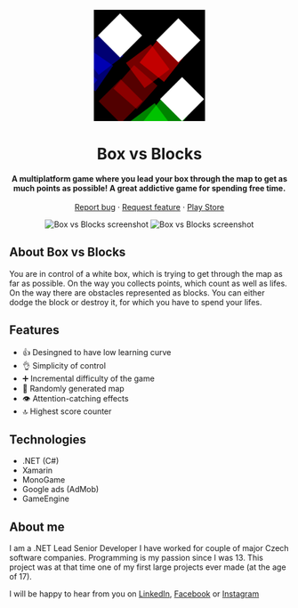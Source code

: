 <p align="center">
  <a href="https://play.google.com/store/apps/details?id=box_vs_Blocks.Box_vs_Blocks">
    <img src="https://raw.githubusercontent.com/SindelarPetr/BoxVsBlocks/master/BoxVsBlocks.Android/Resources/Drawable/Icon.png" alt="Box vs Blocks logo" width="200" height="200">
  </a>
</p>

<h1 align="center">Box vs Blocks</h1>

<p align="center">
  <strong>A multiplatform game where you lead your box through the map to get as much points as possible! A great addictive game for spending free time.</strong>
  <br>
  <br>
  <a href="https://github.com/SindelarPetr/BoxVsBlocks/issues/new?template=bug_report.md">Report bug</a>
  ·
  <a href="https://github.com/SindelarPetr/BoxVsBlocks/issues/new?template=feature_request.md">Request feature</a>
  ·
  <a href="https://play.google.com/store/apps/details?id=box_vs_Blocks.Box_vs_Blocks">Play Store</a>
</p>

<p align="center">
  <img src="https://lh3.googleusercontent.com/x_1eRhh86Iz4FAbcRZmv87yu5HVhicc49AK55Evk_cqAgrij7bSjtgLk9Tw-lWAydg=w1475-h720-rw" alt="Box vs Blocks screenshot">
  <img src="https://lh3.googleusercontent.com/6dXontLbpF-zXkYFcn7nnx75XAV-1xsOaE5rBT6FilvE8VSiXTIonHhc643qopTQOBAV=w1475-h720-rw" alt="Box vs Blocks screenshot">
</p>

## About Box vs Blocks
You are in control of a white box, which is trying to get through the map as far as possible. On the way you collects points, which count as well as lifes. On the way there are obstacles represented as blocks. You can either dodge the block or destroy it, for which you have to spend your lifes.

## Features
* 👍 Desingned to have low learning curve
* 👌 Simplicity of control
* ➕ Incremental difficulty of the game
* 🎲 Randomly generated map
* 👁️ Attention-catching effects
* 🔝 Highest score counter

## Technologies
* .NET (C#)
* Xamarin
* MonoGame
* Google ads (AdMob)
* GameEngine 

## About me
I am a .NET Lead Senior Developer I have worked for couple of major Czech software companies. Programming is my passion since I was 13. This project was at that time one of my first large projects ever made (at the age of 17).

I will be happy to hear from you on [LinkedIn](https://www.linkedin.com/in/petr-sindelar), [Facebook](https://www.facebook.com/petr.sindelar) or [Instagram](https://www.instagram.com/petr_sindelar_official/)
